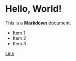 # Hello, World!
This is a **Markdown** document.
- Item 1
- Item 2
- Item 3

[Link](https://www.example.com)